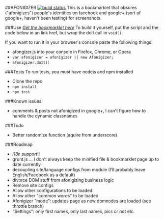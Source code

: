 ##AFONIGIZER [![build status](https://secure.travis-ci.org/Sequoia/afonigizer.png)](http://travis-ci.org/Sequoia/afonigizer)
This is a bookmarklet that obsures ("afonigizes") people's identities on 
facebook and google+ (sort of google+, haven't been testing) for screenshots.

###Use
[*Get the bookmarklet here*](http://sequoia.github.com/afonigizer/)
To build it yourself, put the script and the code below in an link href, but wrap the doIt call in ```void()```.

If you want to run it in your browser's console paste the following things:
* afongizer.js into your console in Firefox, Chrome, or Opera
* ```var afonigizer = afonigizer || new Afonigizer;```
* ```afonigizer.doIt()``` 

###Tests
To run tests, you must have nodejs and npm installed
* Clone the repo
* ```npm install```
* ```npm test```

###Known issues
* comments & posts not afonigized in google+, I can't figure how to handle the
dynamic classnames

###Todo
* Better randomize function (aquire from underscore)

###Roadmap
* *i18n support*!!
* grunt.js ... I don't always keep the minified file & bookmarklet page up to date currently
* decoupling site/language configs from module (I'll probably leave English/Facebook as a default)
* divorce DOM stuff from afonigizing business logic
* Remove site configs
* Allow other configurations to be loaded
* Allow other "common words" to be loaded
* Afonigizer "mode": updates page as new domnodes are loaded (see throttle branch)
* "Settings": only first names, only last names, pics or not etc.
